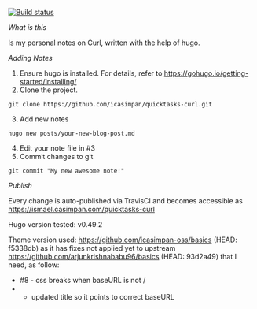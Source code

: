 [![Build status](https://travis-ci.com/icasimpan/quicktasks-curl.svg)](https://travis-ci.com/icasimpan/quicktasks-curl)

*What is this*

Is my personal notes on Curl, written with the help of hugo.

*Adding Notes*
1. Ensure hugo is installed. For details, refer to https://gohugo.io/getting-started/installing/
2. Clone the project.
```
git clone https://github.com/icasimpan/quicktasks-curl.git
```
3. Add new notes
```
hugo new posts/your-new-blog-post.md
```
4. Edit your note file in #3
5. Commit changes to git
```
git commit "My new awesome note!"
```


*Publish*

Every change is auto-published via TravisCI and becomes accessible as https://ismael.casimpan.com/quicktasks-curl


Hugo version tested: v0.49.2

Theme version used: https://github.com/icasimpan-oss/basics (HEAD: f5338db) as it has fixes not applied yet
                    to upstream https://github.com/arjunkrishnababu96/basics (HEAD: 93d2a49) that I need, as follow:

* #8 - css breaks when baseURL is not /
*    - updated title so it points to correct baseURL
